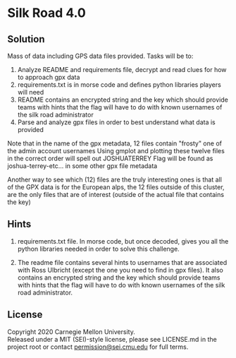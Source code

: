 # Silk Road 4.0

## Solution

Mass of data including GPS data files provided. Tasks will be to:

1. Analyze README and requirements file, decrypt and read clues for how to approach gpx data
2. requirements.txt is in morse code and defines python libraries players will need
3. README contains an encrypted string and the key which should provide teams with hints that the flag will have to do with known usernames of the silk road administrator
4. Parse and analyze gpx files in order to best understand what data is provided

Note that in the name of the gpx metadata, 12 files contain "frosty" one of the admin account usernames
Using gmplot and plotting these twelve files in the correct order will spell out JOSHUATERREY
Flag will be found as joshua-terrey-etc... in some other gpx file metadata

Another way to see which (12) files are the truly interesting ones is that all of the GPX data is for the European alps, the 12 files outside of this cluster, are the only files that are of interest (outside of the actual file that contains the key)

## Hints

1. requirements.txt file. In morse code, but once decoded, gives you all the python libraries needed in order to solve this challenge.

2. The readme file contains several hints to usernames that are associated with Ross Ulbricht (except the one you need to find in gpx files). It also contains an encrypted string and the key which should provide teams with hints that the flag will have to do with known usernames of the silk road administrator.

## License
Copyright 2020 Carnegie Mellon University.  
Released under a MIT (SEI)-style license, please see LICENSE.md in the project root or contact permission@sei.cmu.edu for full terms.
